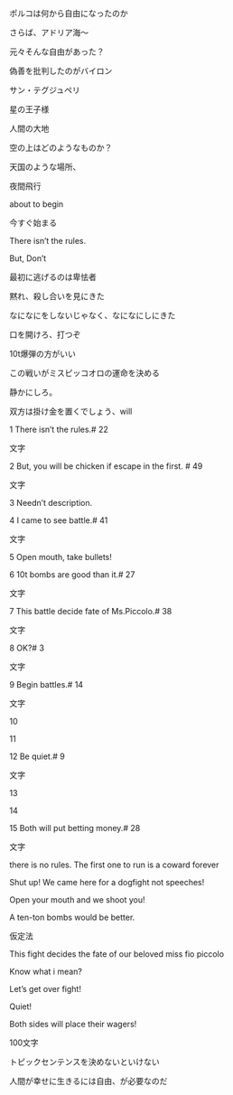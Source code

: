 ポルコは何から自由になったのか

さらば、アドリア海〜

元々そんな自由があった？

偽善を批判したのがバイロン

  

サン・テグジュペリ

星の王子様

人間の大地

空の上はどのようなものか？

天国のような場所、

夜間飛行

  

  

  

about to begin

今すぐ始まる

  

There isn’t the rules.

  

But, Don’t

  

  

最初に逃げるのは卑怯者

黙れ、殺し合いを見にきた

なになにをしないじゃなく、なになにしにきた

口を開けろ、打つぞ

10t爆弾の方がいい

この戦いがミスピッコオロの運命を決める

静かにしろ。

双方は掛け金を置くでしょう、will

  

  

  

  

1 There isn’t the rules.# 22

文字

  

2 But, you will be chicken if escape in the first. # 49

文字

  

3 Needn’t description.

4 I came to see battle.# 41

文字

  

5 Open mouth, take bullets!

6 10t bombs are good than it.# 27

文字

  

7 This battle decide fate of Ms.Piccolo.# 38

文字

  

8 OK?# 3

文字

  

9 Begin battles.# 14

文字

  

  

  

10

  

11

  

12 Be quiet.# 9

文字

  

  

  

13

  

14

  

15 Both will put betting money.# 28

文字

  

  

  

there is no rules. The first one to run is a coward forever

  

Shut up! We came here for a dogfight not speeches!

Open your mouth and we shoot you!

  

A ten-ton bombs would be better.

仮定法

  

This fight decides the fate of our beloved miss fio piccolo

  

Know what i mean?

Let’s get over fight!

Quiet!

  

Both sides will place their wagers!

  

100文字

トピックセンテンスを決めないといけない

人間が幸せに生きるには自由、が必要なのだ